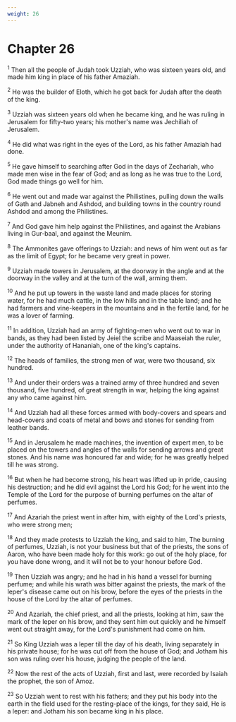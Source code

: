 ```yaml
---
weight: 26
---
```


# Chapter 26

<sup>1</sup> Then all the people of Judah took Uzziah, who was sixteen years old, and made him king in place of his father Amaziah. 

<sup>2</sup> He was the builder of Eloth, which he got back for Judah after the death of the king. 

<sup>3</sup> Uzziah was sixteen years old when he became king, and he was ruling in Jerusalem for fifty-two years; his mother's name was Jechiliah of Jerusalem. 

<sup>4</sup> He did what was right in the eyes of the Lord, as his father Amaziah had done. 

<sup>5</sup> He gave himself to searching after God in the days of Zechariah, who made men wise in the fear of God; and as long as he was true to the Lord, God made things go well for him. 

<sup>6</sup> He went out and made war against the Philistines, pulling down the walls of Gath and Jabneh and Ashdod, and building towns in the country round Ashdod and among the Philistines. 

<sup>7</sup> And God gave him help against the Philistines, and against the Arabians living in Gur-baal, and against the Meunim. 

<sup>8</sup> The Ammonites gave offerings to Uzziah: and news of him went out as far as the limit of Egypt; for he became very great in power. 

<sup>9</sup> Uzziah made towers in Jerusalem, at the doorway in the angle and at the doorway in the valley and at the turn of the wall, arming them. 

<sup>10</sup> And he put up towers in the waste land and made places for storing water, for he had much cattle, in the low hills and in the table land; and he had farmers and vine-keepers in the mountains and in the fertile land, for he was a lover of farming. 

<sup>11</sup> In addition, Uzziah had an army of fighting-men who went out to war in bands, as they had been listed by Jeiel the scribe and Maaseiah the ruler, under the authority of Hananiah, one of the king's captains. 

<sup>12</sup> The heads of families, the strong men of war, were two thousand, six hundred. 

<sup>13</sup> And under their orders was a trained army of three hundred and seven thousand, five hundred, of great strength in war, helping the king against any who came against him. 

<sup>14</sup> And Uzziah had all these forces armed with body-covers and spears and head-covers and coats of metal and bows and stones for sending from leather bands. 

<sup>15</sup> And in Jerusalem he made machines, the invention of expert men, to be placed on the towers and angles of the walls for sending arrows and great stones. And his name was honoured far and wide; for he was greatly helped till he was strong. 

<sup>16</sup> But when he had become strong, his heart was lifted up in pride, causing his destruction; and he did evil against the Lord his God; for he went into the Temple of the Lord for the purpose of burning perfumes on the altar of perfumes. 

<sup>17</sup> And Azariah the priest went in after him, with eighty of the Lord's priests, who were strong men; 

<sup>18</sup> And they made protests to Uzziah the king, and said to him, The burning of perfumes, Uzziah, is not your business but that of the priests, the sons of Aaron, who have been made holy for this work: go out of the holy place, for you have done wrong, and it will not be to your honour before God. 

<sup>19</sup> Then Uzziah was angry; and he had in his hand a vessel for burning perfume; and while his wrath was bitter against the priests, the mark of the leper's disease came out on his brow, before the eyes of the priests in the house of the Lord by the altar of perfumes. 

<sup>20</sup> And Azariah, the chief priest, and all the priests, looking at him, saw the mark of the leper on his brow, and they sent him out quickly and he himself went out straight away, for the Lord's punishment had come on him. 

<sup>21</sup> So King Uzziah was a leper till the day of his death, living separately in his private house; for he was cut off from the house of God; and Jotham his son was ruling over his house, judging the people of the land. 

<sup>22</sup> Now the rest of the acts of Uzziah, first and last, were recorded by Isaiah the prophet, the son of Amoz. 

<sup>23</sup> So Uzziah went to rest with his fathers; and they put his body into the earth in the field used for the resting-place of the kings, for they said, He is a leper: and Jotham his son became king in his place. 


